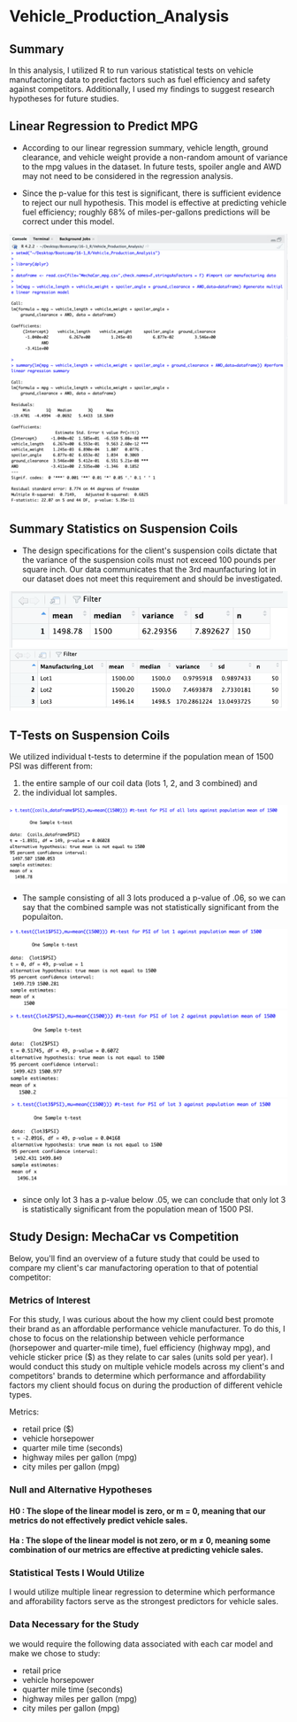 # Vehicle_Production_Analysis

## Summary
In this analysis, I utilized R to run various statistical tests on vehicle manufactoring data to predict factors such as fuel efficiency and safety against competitors. Additionally, I used my findings to suggest research hypotheses for future studies. 

## Linear Regression to Predict MPG

- According to our linear regression summary, vehicle length, ground clearance, and vehicle weight provide a non-random amount of variance to the mpg values in the dataset. In future tests, spoiler angle and AWD may not need to be considered in the regression analysis. 

- Since the p-value for this test is significant, there is sufficient evidence to reject our null hypothesis. This model is effective at predicting vehicle fuel efficiency; roughly 68% of miles-per-gallons predictions will be correct under this model. 

![image](https://github.com/scallina/Vehicle_Production_Analysis/blob/main/images/R_Output.png)

## Summary Statistics on Suspension Coils

- The design specifications for the client's suspension coils dictate that the variance of the suspension coils must not exceed 100 pounds per square inch. Our data communicates that the 3rd maunfacturing lot in our dataset does not meet this requirement and should be investigated. 

![image](https://github.com/scallina/Vehicle_Production_Analysis/blob/main/images/total_summary.png)
![image](https://github.com/scallina/Vehicle_Production_Analysis/blob/main/images/lot_summary.png)

## T-Tests on Suspension Coils
We utilized individual t-tests to determine if the population mean of 1500 PSI was different from: 
1) the entire sample of our coil data (lots 1, 2, and 3 combined) 
and 
2) the individual lot samples. 

![image](https://github.com/scallina/Vehicle_Production_Analysis/blob/main/images/t-test%20(1%2C2%2C3).png)

- The sample consisting of all 3 lots produced a p-value of .06, so we can say that the combined sample was not statistically significant from the populaiton. 

![image](https://github.com/scallina/Vehicle_Production_Analysis/blob/main/images/t-test(lot1).png)
![image](https://github.com/scallina/Vehicle_Production_Analysis/blob/main/images/t-test(lot2).png)
![image](https://github.com/scallina/Vehicle_Production_Analysis/blob/main/images/t-test(lot3).png)

- since only lot 3 has a p-value below .05, we can conclude that only lot 3 is statistically significant from the population mean of 1500 PSI. 

## Study Design: MechaCar vs Competition
Below, you'll find an overview of a future study that could be used to compare my client's car manufactoring operation to that of potential competitor:

### Metrics of Interest
For this study, I was curious about the how my client could best promote their brand as an affordable performance vehicle manufacturer. To do this, I chose to focus on the relationship between vehicle performance (horsepower and quarter-mile time), fuel efficiency (highway mpg), and vehicle sticker price ($) as they relate to car sales (units sold per year). I would conduct this study on multiple vehicle models across my client's and competitors' brands to determine which performance and affordability factors my client should focus on during the production of different vehicle types.  

Metrics:
- retail price ($)
- vehicle horsepower
- quarter mile time (seconds)
- highway miles per gallon (mpg)
- city miles per gallon (mpg)

### Null and Alternative Hypotheses
#### H0 : The slope of the linear model is zero, or m = 0, meaning that our metrics do not effectively predict vehicle sales.  
#### Ha : The slope of the linear model is not zero, or m ≠ 0, meaning some combination of our metrics are effective at predicting vehicle sales.

### Statistical Tests I Would Utilize
I would utilize multiple linear regression to determine which performance and afforability factors serve as the strongest predictors for vehicle sales. 

### Data Necessary for the Study
we would require the following data associated with each car model and make we chose to study:
- retail price
- vehicle horsepower
- quarter mile time (seconds)
- highway miles per gallon (mpg)
- city miles per gallon (mpg)
